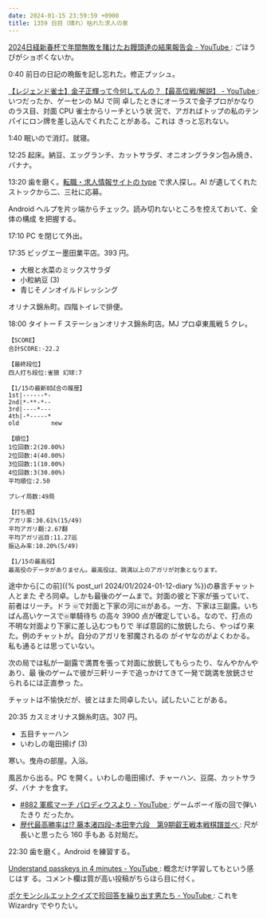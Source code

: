 ```yaml
---
date: 2024-01-15 23:59:59 +0900
title: 1359 日目（晴れ）枯れた求人の泉
---
```


[2024日経新春杯で年間無敗を賭けたお饅頭達の結果報告会 - YouTube
](https://www.youtube.com/watch?v=sDKPs8y10NU): ごほうびがショボくないか。

0:40 前日の日記の晩飯を記し忘れた。修正プッシュ。

[【レジェンド雀士】金子正輝って今何してんの？【最高位戦/解説】 - YouTube
](https://www.youtube.com/watch?v=BfoiVNtwKAg): いつだったか、ゲーセンの MJ で同
卓したときにオーラスで金子プロがかなりのラス目、対面 CPU 雀士からリーチという状
況で、アガればトップの私のテンパイにロン牌を差し込んでくれたことがある。これは
きっと忘れない。

1:40 眠いので消灯。就寝。

12:25 起床。納豆、エッグランチ、カットサラダ、オニオングラタン包み焼き、バナナ。

13:20 歯を磨く。[転職・求人情報サイトの type](https://type.jp/) で求人探し。AI
が遺してくれたストックから二、三社に応募。

Android ヘルプを片ッ端からチェック。読み切れないところを控えておいて、全体の構成
を把握する。

17:10 PC を閉じて外出。

17:35 ビッグエー墨田業平店。393 円。

* 大根と水菜のミックスサラダ
* 小粒納豆 (3)
* 青じそノンオイルドレッシング

オリナス錦糸町。四階トイレで排便。

18:00 タイトー F ステーションオリナス錦糸町店。MJ プロ卓東風戦 5 クレ。

```text
【SCORE】
合計SCORE:-22.2

【最終段位】
四人打ち段位:雀狼 幻球:7

【1/15の最新8試合の履歴】
1st|------*-
2nd|*-**-*--
3rd|----*---
4th|-*-----*
old         new

【順位】
1位回数:2(20.00%)
2位回数:4(40.00%)
3位回数:1(10.00%)
4位回数:3(30.00%)
平均順位:2.50

プレイ局数:49局

【打ち筋】
アガリ率:30.61%(15/49)
平均アガリ翻:2.67翻
平均アガリ巡目:11.27巡
振込み率:10.20%(5/49)

【1/15の最高役】
最高役のデータがありません。最高役は、跳満以上のアガリが対象となります。
```

途中から[この前]({% post_url 2024/01/2024-01-12-diary %})の暴言チャット人とまた
ぞろ同卓。しかも最後のゲームまで。対面の彼と下家が張っていて、前者はリーチ。ドラ
🀙で対面と下家の河に🀜がある。一方、下家は三副露。いちばん高いケースで🀙単騎待ち
の高々 3900 点が確定している。なので、打点の不明な対面より下家に差し込むつもりで
半ば意図的に放銃したら、やっぱり来た。例のチャットが。自分のアガリを邪魔されるの
がイヤなのがよくわかる。私も通るとは思っていない。

次の局では私が一副露で満貫を張って対面に放銃してもらったり、なんやかんやあり、最
後のゲームで彼が三軒リーチで追っかけてきて一発で跳満を放銃させられるには正直参っ
た。

チャットは不愉快だが、彼とはまた同卓したい。試したいことがある。

20:35 カスミオリナス錦糸町店。307 円。

* 五目チャーハン
* いわしの竜田揚げ (3)

寒い。曳舟の部屋。入浴。

風呂から出る。PC を開く。いわしの竜田揚げ、チャーハン、豆腐、カットサラダ、バナ
ナを食す。

* [#882 軍艦マーチ パロディウスより - YouTube
  ](https://www.youtube.com/watch?v=W4k6AFVc53Y): ゲームボーイ版の回で弾いたきり
  だったか。
* [歴代最高勝率は!? 藤本渚四段ｰ本田奎六段　第9期叡王戦本戦棋譜並べ
  ](https://www.youtube.com/watch?v=4JVagogT648): 尺が長いと思ったら 160 手もあ
  る対局だ。

22:30 歯を磨く。Android を練習する。

[Understand passkeys in 4 minutes - YouTube
](https://www.youtube.com/watch?v=2xdV-xut7EQ): 概念だけ学習してもという感じはす
る。コメント欄は質が高い投稿がちらほら目に付く。

[ポケモンシルエットクイズで珍回答を繰り出す男たち - YouTube
](https://www.youtube.com/watch?v=RAg3gYVEa_M): これを Wizardry でやりたい。

